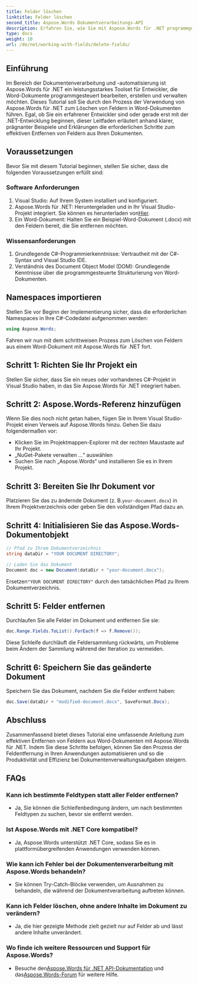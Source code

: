 ```yaml
---
title: Felder löschen
linktitle: Felder löschen
second_title: Aspose.Words Dokumentverarbeitungs-API
description: Erfahren Sie, wie Sie mit Aspose.Words für .NET programmgesteuert Felder aus Word-Dokumenten entfernen. Klare Schritt-für-Schritt-Anleitung mit Codebeispielen.
type: docs
weight: 10
url: /de/net/working-with-fields/delete-fields/
---
```


## Einführung

Im Bereich der Dokumentenverarbeitung und -automatisierung ist Aspose.Words für .NET ein leistungsstarkes Toolset für Entwickler, die Word-Dokumente programmgesteuert bearbeiten, erstellen und verwalten möchten. Dieses Tutorial soll Sie durch den Prozess der Verwendung von Aspose.Words für .NET zum Löschen von Feldern in Word-Dokumenten führen. Egal, ob Sie ein erfahrener Entwickler sind oder gerade erst mit der .NET-Entwicklung beginnen, dieser Leitfaden erläutert anhand klarer, prägnanter Beispiele und Erklärungen die erforderlichen Schritte zum effektiven Entfernen von Feldern aus Ihren Dokumenten.

## Voraussetzungen

Bevor Sie mit diesem Tutorial beginnen, stellen Sie sicher, dass die folgenden Voraussetzungen erfüllt sind:

### Software Anforderungen

1. Visual Studio: Auf Ihrem System installiert und konfiguriert.
2.  Aspose.Words für .NET: Heruntergeladen und in Ihr Visual Studio-Projekt integriert. Sie können es herunterladen von[Hier](https://releases.aspose.com/words/net/).
3. Ein Word-Dokument: Halten Sie ein Beispiel-Word-Dokument (.docx) mit den Feldern bereit, die Sie entfernen möchten.

### Wissensanforderungen

1. Grundlegende C#-Programmierkenntnisse: Vertrautheit mit der C#-Syntax und Visual Studio IDE.
2. Verständnis des Document Object Model (DOM): Grundlegende Kenntnisse über die programmgesteuerte Strukturierung von Word-Dokumenten.

## Namespaces importieren

Stellen Sie vor Beginn der Implementierung sicher, dass die erforderlichen Namespaces in Ihre C#-Codedatei aufgenommen werden:

```csharp
using Aspose.Words;
```

Fahren wir nun mit dem schrittweisen Prozess zum Löschen von Feldern aus einem Word-Dokument mit Aspose.Words für .NET fort.

## Schritt 1: Richten Sie Ihr Projekt ein

Stellen Sie sicher, dass Sie ein neues oder vorhandenes C#-Projekt in Visual Studio haben, in das Sie Aspose.Words für .NET integriert haben.

## Schritt 2: Aspose.Words-Referenz hinzufügen

Wenn Sie dies noch nicht getan haben, fügen Sie in Ihrem Visual Studio-Projekt einen Verweis auf Aspose.Words hinzu. Gehen Sie dazu folgendermaßen vor:
   - Klicken Sie im Projektmappen-Explorer mit der rechten Maustaste auf Ihr Projekt.
   - „NuGet-Pakete verwalten …“ auswählen
   - Suchen Sie nach „Aspose.Words“ und installieren Sie es in Ihrem Projekt.

## Schritt 3: Bereiten Sie Ihr Dokument vor

 Platzieren Sie das zu ändernde Dokument (z. B.`your-document.docx`) in Ihrem Projektverzeichnis oder geben Sie den vollständigen Pfad dazu an.

## Schritt 4: Initialisieren Sie das Aspose.Words-Dokumentobjekt

```csharp
// Pfad zu Ihrem Dokumentverzeichnis
string dataDir = "YOUR DOCUMENT DIRECTORY";

// Laden Sie das Dokument
Document doc = new Document(dataDir + "your-document.docx");
```

 Ersetzen`"YOUR DOCUMENT DIRECTORY"` durch den tatsächlichen Pfad zu Ihrem Dokumentverzeichnis.

## Schritt 5: Felder entfernen

Durchlaufen Sie alle Felder im Dokument und entfernen Sie sie:

```csharp
doc.Range.Fields.ToList().ForEach(f => f.Remove());
```

Diese Schleife durchläuft die Feldersammlung rückwärts, um Probleme beim Ändern der Sammlung während der Iteration zu vermeiden.

## Schritt 6: Speichern Sie das geänderte Dokument

Speichern Sie das Dokument, nachdem Sie die Felder entfernt haben:

```csharp
doc.Save(dataDir + "modified-document.docx", SaveFormat.Docx);
```

## Abschluss

Zusammenfassend bietet dieses Tutorial eine umfassende Anleitung zum effektiven Entfernen von Feldern aus Word-Dokumenten mit Aspose.Words für .NET. Indem Sie diese Schritte befolgen, können Sie den Prozess der Feldentfernung in Ihren Anwendungen automatisieren und so die Produktivität und Effizienz bei Dokumentenverwaltungsaufgaben steigern.

## FAQs

### Kann ich bestimmte Feldtypen statt aller Felder entfernen?
   - Ja, Sie können die Schleifenbedingung ändern, um nach bestimmten Feldtypen zu suchen, bevor sie entfernt werden.

### Ist Aspose.Words mit .NET Core kompatibel?
   - Ja, Aspose.Words unterstützt .NET Core, sodass Sie es in plattformübergreifenden Anwendungen verwenden können.

### Wie kann ich Fehler bei der Dokumentenverarbeitung mit Aspose.Words behandeln?
   - Sie können Try-Catch-Blöcke verwenden, um Ausnahmen zu behandeln, die während der Dokumentverarbeitung auftreten können.

### Kann ich Felder löschen, ohne andere Inhalte im Dokument zu verändern?
   - Ja, die hier gezeigte Methode zielt gezielt nur auf Felder ab und lässt andere Inhalte unverändert.

### Wo finde ich weitere Ressourcen und Support für Aspose.Words?
   -  Besuche den[Aspose.Words für .NET API-Dokumentation](https://reference.aspose.com/words/net/) und das[Aspose.Words-Forum](https://forum.aspose.com/c/words/8) für weitere Hilfe.
